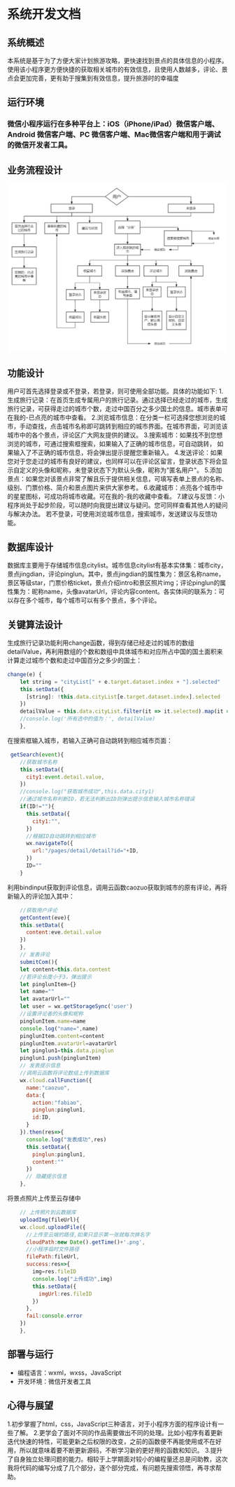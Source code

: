 # 系统开发文档
## 系统概述
本系统是基于为了方便大家计划旅游攻略，更快速找到景点的具体信息的小程序。使用该小程序更方便快捷的获取相关城市的有效信息，且使用人数越多，评论、景点会更加完善，更有助于搜集到有效信息，提升旅游时的幸福度
## 运行环境
### 微信小程序运行在多种平台上：iOS（iPhone/iPad）微信客户端、Android 微信客户端、PC 微信客户端、Mac微信客户端和用于调试的微信开发者工具。
## 业务流程设计
![](img01.png)
## 功能设计
用户可首先选择登录或不登录，若登录，则可使用全部功能。具体的功能如下:
 1.生成旅行记录：在首页生成专属用户的旅行记录。通过选择已经走过的城市，生成旅行记录，可获得走过的城市个数，走过中国百分之多少国土的信息。城市表单可在我的-已点亮的城市中查看。 
 2.浏览城市信息：在分类一栏可选择您想浏览的城市，手动查找，点击城市名称即可跳转到相应的城市界面。在城市界面，可浏览该城市中的各个景点，评论区广大网友提供的建议。 
3.搜索城市：如果找不到您想浏览的城市，可通过搜索框搜索，如果输入了正确的城市信息，可自动跳转， 如果输入了不正确的城市信息，将会弹出提示提醒您重新输入。
 4.发送评论：如果您对于您走过的城市有良好的建议，也同样可以在评论区留言，登录状态下将会显示自定义的头像和昵称，未登录状态下为默认头像，昵称为"匿名用户"。 
 5.添加景点：如果您对该景点非常了解且乐于提供相关信息，可填写表单上景点的名称、级别、门票价格、简介和景点图片来供大家参考。 
 6.收藏城市：点亮各个城市中的星星图标，可成功将城市收藏。可在我的-我的收藏中查看。
 7.建议与反馈：小程序尚处于起步阶段，可以随时向我提出建议与疑问。您可同样查看其他人的疑问与解决办法。
若不登录，可使用浏览城市信息，搜索城市，发送建议与反馈功能。
## 数据库设计
数据库主要用于存储城市信息citylist。城市信息citylist有基本实体集：城市city，景点jingdian，评论pinglun。其中，景点jingdian的属性集为：景区名称name，景区等级star，门票价格ticket，景点介绍intro和景区照片img；评论pinglun的属性集为：昵称name，头像avatarUrl，评论内容content。各实体间的联系为：可以存在多个城市，每个城市可以有多个景点，多个评论。
## 关键算法设计
生成旅行记录功能利用change函数，得到存储已经走过的城市的数组detailValue，再利用数组的个数和数组中具体城市和对应所占中国的国土面积来计算走过城市个数和走过中国百分之多少的国土：
```javascript
change(e) {
    let string = "cityList[" + e.target.dataset.index + "].selected"
    this.setData({
      [string]: !this.data.cityList[e.target.dataset.index].selected
    })
    detailValue = this.data.cityList.filter(it => it.selected).map(it => it.value)
    //console.log('所有选中的值为：', detailValue)
    },
```
在搜索框输入城市，若输入正确可自动跳转到相应城市页面：
```javascript
 getSearch(event){
    //获取城市名称
    this.setData({
      city1:event.detail.value,
    })
    //console.log("获取城市成功",this.data.city1)
    //通过城市名称判断ID，若无法判断出ID则弹出提示信息输入城市名称错误
    if(ID!=""){
      this.setData({
        city1:"",
      })
      //根据ID自动跳转到相应城市
      wx.navigateTo({
        url:"/pages/detail/detail?id="+ID,
      })
      ID=""
    }
```
利用bindinput获取到评论信息，调用云函数caozuo获取到城市的原有评论，再将新输入的评论加入其中：
```javascript
    //获取用户评论
    getContent(eve){
    this.setData({
      content:eve.detail.value
    })
    },
    // 发表评论
    submitCom(){
    let content=this.data.content
    //若评论长度小于3，弹出提示
    let pinglunItem={}
    let name=""
    let avatarUrl=""
    let user = wx.getStorageSync('user')
    //设置评论者的头像和昵称
    pinglunItem.name=name
    console.log("name=",name)
    pinglunItem.content=content
    pinglunItem.avatarUrl=avatarUrl
    let pinglun1=this.data.pinglun
    pinglun1.push(pinglunItem)
    // 发表提示信息
    //调用云函数将评论数组上传到数据库
    wx.cloud.callFunction({
      name:"caozuo",
      data:{
        action:"fabiao",
        pinglun:pinglun1,
        id:ID,
      }
    }).then(res=>{
      console.log("发表成功",res)
      this.setData({
        pinglun:pinglun1,
        content:""
      })
      // 隐藏提示信息
    },
```
将景点照片上传至云存储中
```javascript
    // 上传照片到云数据库
    uploadImg(fileUrl){
    wx.cloud.uploadFile({
      //上传至云端的路径,如果只显示第一张就每次换名字
      cloudPath:new Date().getTime()+'.png',
      //小程序临时文件路径
      filePath:fileUrl,
      success:res=>{
        img=res.fileID
        console.log("上传成功",img)
        this.setData({
          imgUrl:res.fileID
        })
      },
      fail:console.error
    })
    },
```
## 部署与运行
- 编程语言：wxml，wxss，JavaScript
- 开发环境：微信开发者工具 
## 心得与展望
1.初步掌握了html，css，JavaScript三种语言，对于小程序方面的程序设计有一些了解。
2.更学会了面对不同的作品需要做出不同的处理。比如小程序有着更新迭代快速的特性，可能更新之后权限的改变，之前的函数便不再能使用或不在好用，所以就意味着要不断更新源码，不断学习新的更好用的函数和知识。 
3.提升了自身独立处理问题的能力。相较于上学期面对较小的编程量还总是问助教，这次我将代码的编写分成了几个部分，逐个部分完成，有问题先搜索领悟，再寻求帮助。
